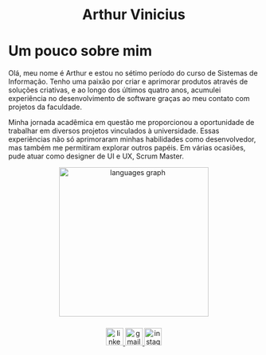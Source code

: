 <h1 align="center">Arthur Vinicius</h1>

 <h1 palign="justify" > Um pouco sobre mim</h1>
  <p>
   Olá, meu nome é Arthur e estou no sétimo período do curso de Sistemas de Informação. Tenho uma paixão por criar e aprimorar produtos através de soluções criativas, e ao longo dos últimos quatro anos, acumulei experiência no desenvolvimento de software graças ao meu contato com projetos da faculdade.
  </p>
  <p>
    Minha jornada acadêmica em questão me proporcionou a oportunidade de trabalhar em diversos projetos vinculados à universidade. Essas experiências não só aprimoraram minhas habilidades como desenvolvedor, mas também me permitiram explorar outros papéis. Em várias ocasiões, pude atuar como designer de UI e UX, Scrum Master.
  </p>
</div>

<div align="center">
  <img src="https://github-readme-stats.vercel.app/api/top-langs?username=ArthurViniciusL&locale=en&hide_title=false&layout=compact&card_width=320&langs_count=10&theme=default&hide_border=false&order=2" height="300" alt="languages graph"  />
</div>

###
   
<div align="center">
  <div>
    <a href="https://www.linkedin.com/in/arthur-vinícius-79a8441b6/" target="_blank">
       <img src="https://img.shields.io/static/v1?message=LinkedIn&logo=linkedin&label=&color=0077B5&logoColor=white&labelColor=&style=for-the-badge" height="35" alt="linkedin logo"  />
    </a>
    <a href="mailto:arthurviniciussl.contato@gmail.com" target="_blank">
      <img src="https://img.shields.io/static/v1?message=Gmail&logo=gmail&label=&color=D14836&logoColor=white&labelColor=&style=for-the-badge" height="35" alt="gmail logo"  />
    </a>
    <a href="https://www.instagram.com/arthur.vsl/" target="_blank">
     <img src="https://img.shields.io/static/v1?message=Instagram&logo=instagram&label=&color=E4405F&logoColor=white&labelColor=&style=for-the-badge" height="35" alt="instagram logo"  />
    </a>
  </div>
</div>
